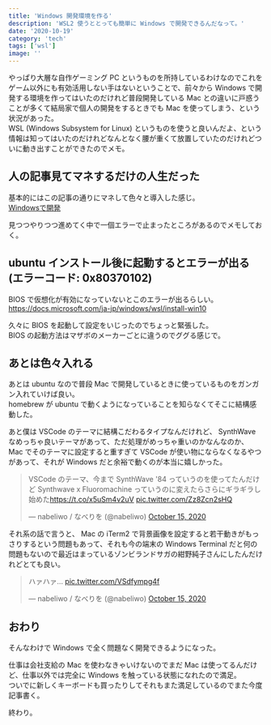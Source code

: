 ```yaml
---
title: 'Windows 開発環境を作る'
description: 'WSL2 使うととっても簡単に Windows で開発できるんだなって。'
date: '2020-10-19'
category: 'tech'
tags: ['wsl']
image: ''
---
```


やっぱり大層な自作ゲーミング PC というものを所持しているわけなのでこれをゲーム以外にも有効活用しない手はないということで、前々から Windows で開発する環境を作ってはいたのだけれど普段開発している Mac との違いに戸惑うことが多くて結局家で個人の開発をするときでも Mac を使ってしまう、という状況があった。  
WSL (Windows Subsystem for Linux) というものを使うと良いんだよ、という情報は知ってはいたのだけれどなんとなく腰が重くて放置していたのだけれどついに動き出すことができたのでメモ。

## 人の記事見てマネするだけの人生だった

基本的にはこの記事の通りにマネして色々と導入した感じ。  
[Windowsで開発](https://r7kamura.com/articles/2020-09-28-development-on-windows)

見つつやりつつ進めてく中で一個エラーで止まったところがあるのでメモしておく。

## ubuntu インストール後に起動するとエラーが出る (エラーコード: 0x80370102)

BIOS で仮想化が有効になっていないとこのエラーが出るらしい。  
https://docs.microsoft.com/ja-jp/windows/wsl/install-win10

久々に BIOS を起動して設定をいじったのでちょっと緊張した。  
BIOS の起動方法はマザボのメーカーごとに違うのでググる感じで。

## あとは色々入れる

あとは ubuntu なので普段 Mac で開発しているときに使っているものをガンガン入れていけば良い。  
homebrew が ubuntu で動くようになっていることを知らなくてそこに結構感動した。

あと僕は VSCode のテーマに結構こだわるタイプなんだけれど、 SynthWave なめっちゃ良いテーマがあって、ただ処理がめっちゃ重いのかなんなのか、 Mac でそのテーマに設定すると重すぎて VSCode が使い物にならなくなるやつがあって、それが Windows だと余裕で動くのが本当に嬉しかった。

<blockquote class="twitter-tweet"><p lang="ja" dir="ltr">VSCode のテーマ、今まで SynthWave &#39;84 っていうのを使ってたんだけど Synthwave x Fluoromachine っていうのに変えたらさらにギラギラし始めた<a href="https://t.co/x5uSm4v2uV">https://t.co/x5uSm4v2uV</a> <a href="https://t.co/Zz8Zcn2sHQ">pic.twitter.com/Zz8Zcn2sHQ</a></p>&mdash; nabeliwo / なべりを (@nabeliwo) <a href="https://twitter.com/nabeliwo/status/1316768983270318080?ref_src=twsrc%5Etfw">October 15, 2020</a></blockquote> <script async src="https://platform.twitter.com/widgets.js" charset="utf-8"></script>

それ系の話で言うと、 Mac の iTerm2 で背景画像を設定すると若干動きがもっさりするという問題もあって、それも今の端末の Windows Terminal だと何の問題もないので最近はまっているゾンビランドサガの紺野純子さんにしたんだけれどとても良い。

<blockquote class="twitter-tweet"><p lang="ja" dir="ltr">ハァハァ… <a href="https://t.co/VSdfympg4f">pic.twitter.com/VSdfympg4f</a></p>&mdash; nabeliwo / なべりを (@nabeliwo) <a href="https://twitter.com/nabeliwo/status/1316731021535014912?ref_src=twsrc%5Etfw">October 15, 2020</a></blockquote> <script async src="https://platform.twitter.com/widgets.js" charset="utf-8"></script>

## おわり

そんなわけで Windows で全く問題なく開発できるようになった。

仕事は会社支給の Mac を使わなきゃいけないのでまだ Mac は使ってるんだけど、仕事以外では完全に Windows を触っている状態になれたので満足。  
ついでに新しくキーボードも買ったりしてそれもまた満足しているのでまた今度記事書く。

終わり。
